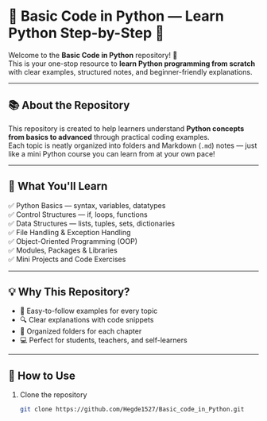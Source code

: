# 🧮 Basic Code in Python — Learn Python Step-by-Step 🐍

Welcome to the **Basic Code in Python** repository! 🎉  
This is your one-stop resource to **learn Python programming from scratch** with clear examples, structured notes, and beginner-friendly explanations.  

---

## 📚 About the Repository

This repository is created to help learners understand **Python concepts from basics to advanced** through practical coding examples.  
Each topic is neatly organized into folders and Markdown (`.md`) notes — just like a mini Python course you can learn from at your own pace!

---

## 🧠 What You'll Learn
✅ Python Basics — syntax, variables, datatypes  
✅ Control Structures — if, loops, functions  
✅ Data Structures — lists, tuples, sets, dictionaries  
✅ File Handling & Exception Handling  
✅ Object-Oriented Programming (OOP)  
✅ Modules, Packages & Libraries  
✅ Mini Projects and Code Exercises  

---

## 💡 Why This Repository?

- 📘 Easy-to-follow examples for every topic  
- 🔍 Clear explanations with code snippets  
- 🧩 Organized folders for each chapter  
- 💻 Perfect for students, teachers, and self-learners  

---

## 🚀 How to Use

1. Clone the repository  
   ```bash
   git clone https://github.com/Hegde1527/Basic_code_in_Python.git
